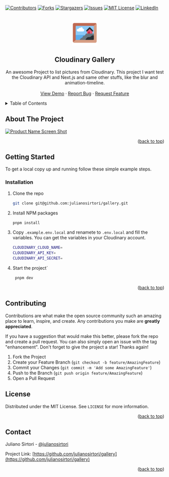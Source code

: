 <a name="readme-top"></a>

[![Contributors][contributors-shield]][contributors-url]
[![Forks][forks-shield]][forks-url]
[![Stargazers][stars-shield]][stars-url]
[![Issues][issues-shield]][issues-url]
[![MIT License][license-shield]][license-url]
[![LinkedIn][linkedin-shield]][linkedin-url]

<!-- PROJECT LOGO -->
<br />
<div align="center">
  <a href="https://github.com/julianosirtori/gallery">
    <img src="assets/logo.png" alt="Logo" width="80" height="80">
  </a>

  <h2 align="center">Cloudinary Gallery</h2>
  <p align="center">
    An awesome Project to list pictures from Cloudinary. This project I want test the Cloudinary API and Next.js and same other stuffs, like the blur and animation-timeline.
    <br />
    <br />
    <a href="https://cloudinary-gallery-weld.vercel.app/">View Demo</a>
    ·
    <a href="https://github.com/julianosirtori/gallery/issues">Report Bug</a>
    ·
    <a href="https://github.com/julianosirtori/gallery/issues">Request Feature</a>
  </p>
</div>

<!-- TABLE OF CONTENTS -->
<details>
  <summary>Table of Contents</summary>
  <ol>
    <li>
      <a href="#about-the-project">About The Project</a>
    </li>
    <li>
      <a href="#getting-started">Getting Started</a>
      <ul>
        <li><a href="#installation">Installation</a></li>
      </ul>
    </li>
    <li><a href="#contributing">Contributing</a></li>
    <li><a href="#license">License</a></li>
    <li><a href="#contact">Contact</a></li>
  </ol>
</details>

<!-- ABOUT THE PROJECT -->

## About The Project

[![Product Name Screen Shot][product-screenshot]](https://example.com)

<p align="right">(<a href="#readme-top">back to top</a>)</p>


<!-- GETTING STARTED -->

## Getting Started

To get a local copy up and running follow these simple example steps.

### Installation

1. Clone the repo
    ```sh
    git clone git@github.com:julianosirtori/gallery.git
    ```
2. Install NPM packages
    ```sh
    pnpm install
    ```
4. Copy `.example.env.local` and renamete to `.env.local` and fill the variables. You can get the variables in your Cloudinary account.
    ```sh
    CLOUDINARY_CLOUD_NAME=
    CLOUDINARY_API_KEY=
    CLOUDINARY_API_SECRET=
    ```
3. Start the project`
    ```sh
     pnpm dev
    ```

<p align="right">(<a href="#readme-top">back to top</a>)</p>

<!-- CONTRIBUTING -->

## Contributing

Contributions are what make the open source community such an amazing place to learn, inspire, and create. Any contributions you make are **greatly appreciated**.

If you have a suggestion that would make this better, please fork the repo and create a pull request. You can also simply open an issue with the tag "enhancement".
Don't forget to give the project a star! Thanks again!

1. Fork the Project
2. Create your Feature Branch (`git checkout -b feature/AmazingFeature`)
3. Commit your Changes (`git commit -m 'Add some AmazingFeature'`)
4. Push to the Branch (`git push origin feature/AmazingFeature`)
5. Open a Pull Request


## License

Distributed under the MIT License. See `LICENSE` for more information.

<p align="right">(<a href="#readme-top">back to top</a>)</p>

<!-- CONTACT -->

## Contact

Juliano Sirtori - [@julianosirtori](https://twitter.com/julianosirtori)

Project Link: [https://github.com/julianosirtori/gallery](https://github.com/julianosirtori/gallery)

<p align="right">(<a href="#readme-top">back to top</a>)</p>

<!-- MARKDOWN LINKS & IMAGES -->
<!-- https://www.markdownguide.org/basic-syntax/#reference-style-links -->

[contributors-shield]: https://img.shields.io/github/contributors/julianosirtori/gallery.svg?style=for-the-badge
[contributors-url]: https://github.com/julianosirtori/gallery/graphs/contributors
[forks-shield]: https://img.shields.io/github/forks/julianosirtori/gallery.svg?style=for-the-badge
[forks-url]: https://github.com/julianosirtori/gallery/network/members
[stars-shield]: https://img.shields.io/github/stars/julianosirtori/gallery.svg?style=for-the-badge
[stars-url]: https://github.com/julianosirtori/gallery/stargazers
[issues-shield]: https://img.shields.io/github/issues/julianosirtori/gallery.svg?style=for-the-badge
[issues-url]: https://github.com/julianosirtori/gallery/issues
[license-shield]: https://img.shields.io/github/license/julianosirtori/gallery.svg?style=for-the-badge
[license-url]: https://github.com/julianosirtori/gallery/blob/master/LICENSE
[linkedin-shield]: https://img.shields.io/badge/-LinkedIn-black.svg?style=for-the-badge&logo=linkedin&colorB=555
[linkedin-url]: https://linkedin.com/in/juliano-sirtori
[product-screenshot]: assets/screenshot.gif
[next.js]: https://img.shields.io/badge/next.js-000000?style=for-the-badge&logo=nextdotjs&logoColor=white
[next-url]: https://nextjs.org/
[react.js]: https://img.shields.io/badge/React-20232A?style=for-the-badge&logo=react&logoColor=61DAFB
[react-url]: https://reactjs.org/
